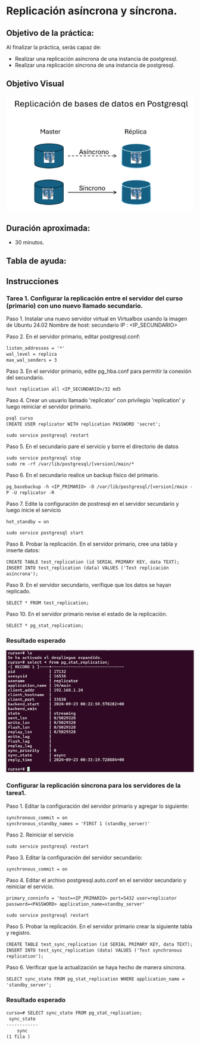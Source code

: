 # Replicación asíncrona y síncrona.

## Objetivo de la práctica:
Al finalizar la práctica, serás capaz de:
- Realizar una replicación asíncrona de una instancia de postgresql.
- Realizar una replicación síncrona de una instancia de postgresql.

## Objetivo Visual 

![diagrama1](../images/lab5/img1.png)

## Duración aproximada:
- 30 minutos.

## Tabla de ayuda:

## Instrucciones 
### Tarea 1. Configurar la replicación entre el servidor del curso (primario) con uno nuevo llamado secundario.
Paso 1. Instalar una nuevo servidor virtual en Virtualbox usando la imagen de Ubuntu 24.02
Nombre de host: secundario
IP : <IP_SECUNDARIO>


Paso 2. En el servidor primario, editar postgresql.conf:
```shell
listen_addresses = '*'
wal_level = replica
max_wal_senders = 3
```

Paso 3. En el servidor primario, edite pg_hba.conf para permitir la conexión del secundario.
```shell
host replication all <IP_SECUNDARIO>/32 md5
```

Paso 4. Crear un usuario llamado 'replicator' con privilegio 'replication' y luego reiniciar el servidor primario.
```shell
psql curso
CREATE USER replicator WITH replication PASSWORD 'secret';
```
```shell
sudo service postgresql restart
```

Paso 5. En el secundario pare el servicio y borre el directorio de datos 
```shell
sudo service postgresql stop
sudo rm -rf /var/lib/postgresql/[version]/main/*
```

Paso 6. En el secundario realice un backup físico del primario.
```shell
pg_basebackup -h <IP_PRIMARIO> -D /var/lib/postgresql/[version]/main -P -U replicator -R
```

Paso 7. Edite la configuración de postresql en el servidor secundario y luego inicie el servicio
```shell
hot_standby = on
```
```shell
sudo service postgresql start
```

Paso 8. Probar la replicación. En el servidor primario, cree una tabla y inserte datos:
```shell
CREATE TABLE test_replication (id SERIAL PRIMARY KEY, data TEXT);
INSERT INTO test_replication (data) VALUES ('Test replicación asíncrona');
```

Paso 9. En el servidor secundario, verifique que los datos se hayan replicado.
```shell
SELECT * FROM test_replication;
```

Paso 10. En el servidor primario revise el estado de la replicación.
```shell
SELECT * pg_stat_replication;
```

### Resultado esperado
![imagen resultado](../images/lab5/img3.png)


### Configurar la replicación síncrona para los servidores de la tarea1.
Paso 1. Editar la configuración del servidor primario y agregar lo siguiente:
```shell
synchronous_commit = on
synchronous_standby_names = 'FIRST 1 (standby_server)'
```
Paso 2. Reiniciar el servicio
```shell
sudo service postgresql restart
```

Paso 3. Editar la configuración del servidor secundario:

```shell
synchronous_commit = on
```

Paso 4. Editar el archivo postgresql.auto.conf en el servidor secundario y reiniciar el servicio.
```shell
primary_conninfo = 'host=<IP_PRIMARIO> port=5432 user=replicator password=<PASSWORD> application_name=standby_server'
```
```shell
sudo service postgresql restart
```

Paso 5. Probar la replicación. En el servidor primario crear la siguiente tabla y registro.
```shell
CREATE TABLE test_sync_replication (id SERIAL PRIMARY KEY, data TEXT);
INSERT INTO test_sync_replication (data) VALUES ('Test synchronous replication');
```

Paso 6. Verificar que la actualización se haya hecho de manera síncrona.
```shell
SELECT sync_state FROM pg_stat_replication WHERE application_name = 'standby_server';
```

### Resultado esperado
```shell
curso=# SELECT sync_state FROM pg_stat_replication;
 sync_state
------------
    sync
(1 fila )
```
